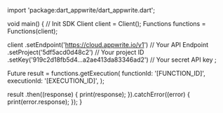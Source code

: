 import 'package:dart_appwrite/dart_appwrite.dart';

void main() { // Init SDK
  Client client = Client();
  Functions functions = Functions(client);

  client
    .setEndpoint('https://cloud.appwrite.io/v1') // Your API Endpoint
    .setProject('5df5acd0d48c2') // Your project ID
    .setKey('919c2d18fb5d4...a2ae413da83346ad2') // Your secret API key
  ;

  Future result = functions.getExecution(
    functionId: '[FUNCTION_ID]',
    executionId: '[EXECUTION_ID]',
  );

  result
    .then((response) {
      print(response);
    }).catchError((error) {
      print(error.response);
  });
}